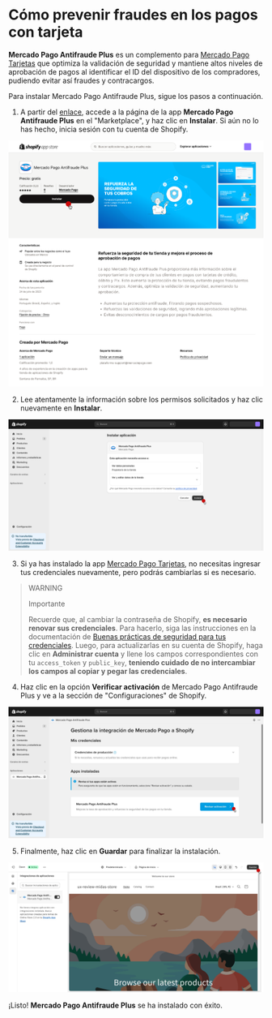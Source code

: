 # Cómo prevenir fraudes en los pagos con tarjeta

**Mercado Pago Antifraude Plus** es un complemento para [Mercado Pago Tarjetas](/developers/es/docs/shopify/integration-configuration/checkout-cards) que optimiza la validación de seguridad y mantiene altos niveles de aprobación de pagos al identificar el ID del dispositivo de los compradores, pudiendo evitar así fraudes y contracargos.

Para instalar Mercado Pago Antifraude Plus, sigue los pasos a continuación.

1. A partir del [enlace](https://apps.shopify.com/mercado-pago-antifraud-plus?locale=pt-BR), accede a la página de la app **Mercado Pago Antifraude Plus** en el "Marketplace", y haz clic en **Instalar**. Si aún no lo has hecho, inicia sesión con tu cuenta de Shopify.

![antifraude plus 0](/images/shopify/antifraude-plus-0-es.png)

2. Lee atentamente la información sobre los permisos solicitados y haz clic nuevamente en **Instalar**.

![antifraude plus 2](/images/shopify/antifraude-plus-2-es.png)

3. Si ya has instalado la app [Mercado Pago Tarjetas](/developers/es/docs/shopify/integration-configuration/checkout-cards), no necesitas ingresar tus credenciales nuevamente, pero podrás cambiarlas si es necesario.

> WARNING
>
> Importante
>
> Recuerde que, al cambiar la contraseña de Shopify, **es necesario renovar sus credenciales**. Para hacerlo, siga las instrucciones en la documentación de [Buenas prácticas de seguridad para tus credenciales](/developers/es/docs/shopify/best-practices/credentials-best-practices/secure-credentials). Luego, para actualizarlas en su cuenta de Shopify, haga clic en **Administrar cuenta** y llene los campos correspondientes con tu `access_token` y `public_key`, **teniendo cuidado de no intercambiar los campos al copiar y pegar las credenciales**.

4. Haz clic en la opción **Verificar activación** de Mercado Pago Antifraude Plus y ve a la sección de "Configuraciones" de Shopify.

![antifraude plus 3](/images/shopify/antifraude-plus-3-es.png)

5. Finalmente, haz clic en **Guardar** para finalizar la instalación.

![antifraude plus 4](/images/shopify/antifraude-plus-4-es.png)

¡Listo! **Mercado Pago Antifraude Plus** se ha instalado con éxito.